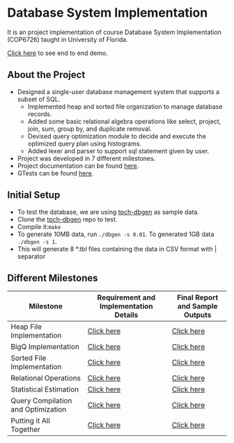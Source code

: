 # Database System Implementation
It is an project implementation of course Database System Implementation (COP6726) taught in University of Florida.

[Click here](https://github.com/Smrati8/database-implementation/blob/master/documentation/Demo.mp4) to see end to end demo.

## About the Project
* Designed a single-user database management system that supports a subset of SQL. 
  - Implemented heap and sorted file organization to manage database records. 
  - Added some basic relational algebra operations like select, project, join, sum, group by, and duplicate removal. 
  - Devised query optimization module to decide and execute the optimized query plan using histograms.
  - Added lexer and parser to support sql statement given by user.
* Project was developed in 7 different milestones.
* Project documentation can be found [here](https://github.com/Smrati8/database-implementation/tree/master/documentation).
* GTests can be found [here](https://github.com/Smrati8/database-implementation/tree/master/gtests).

## Initial Setup
  * To test the database, we are using [tpch-dbgen](https://github.com/electrum/tpch-dbgen.git) as sample data.
  * Clone the [tpch-dbgen](https://github.com/electrum/tpch-dbgen.git) repo to test.
  * Compile it:`make`
  * To generate 10MB data, run `./dbgen -s 0.01`. To generated 1GB data `./dbgen -s 1`.
  * This will generate 8 *.tbl files containing the data in CSV format with | separator

## Different Milestones

| Milestone | Requirement and Implementation Details | Final Report and Sample Outputs | 
| --------- | -------------------------------------- | ------------------------------- |
| Heap File Implementation  | [Click here](https://github.com/Smrati8/database-implementation/blob/master/documentation/A1.pdf) | [Click here](https://github.com/Smrati8/database-implementation/blob/master/documentation/Report%20Assignment%201.pdf) | 
| BigQ Implementation  | [Click here](https://github.com/Smrati8/database-implementation/blob/master/documentation/A2.pdf) | [Click here](https://github.com/Smrati8/database-implementation/blob/master/documentation/Report%20Assignment%202.pdf) |
| Sorted File Implementation | [Click here](https://github.com/Smrati8/database-implementation/blob/master/documentation/A2.pdf) | [Click here](https://github.com/Smrati8/database-implementation/blob/master/documentation/Report%20Assignment%202-2.pdf) |
| Relational Operations | [Click here](https://github.com/Smrati8/database-implementation/blob/master/documentation/A3.pdf) | [Click here](https://github.com/Smrati8/database-implementation/blob/master/documentation/Report%20Assignment%203.pdf) |
| Statistical Estimation | [Click here](https://github.com/Smrati8/database-implementation/blob/master/documentation/A4-1.pdf) | [Click here](https://github.com/Smrati8/database-implementation/blob/master/documentation/Report%20Assignment%204%2C%20part%201.pdf) |
| Query Compilation and Optimization | [Click here](https://github.com/Smrati8/database-implementation/blob/master/documentation/A4-2.pdf) | [Click here](https://github.com/Smrati8/database-implementation/blob/master/documentation/Report%20Assignment%204%2C%20part%202.pdf) |
| Putting it All Together | [Click here](https://github.com/Smrati8/database-implementation/blob/master/documentation/A5.pdf) | [Click here](https://github.com/Smrati8/database-implementation/blob/master/documentation/Report%20Assignment%205.pdf) |
